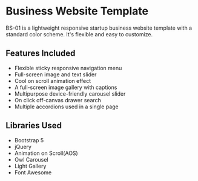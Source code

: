 # Business Website Template
BS-01 is a lightweight responsive startup business website template with a standard color scheme. It's flexible and easy to customize.
## Features Included
- Flexible sticky responsive navigation menu
- Full-screen image and text slider
- Cool on scroll animation effect 
- A full-screen image gallery with captions
- Multipurpose device-friendly carousel slider
- On click off-canvas drawer search 
- Multiple accordions used in a single page
## Libraries Used
- Bootstrap 5
- jQuery
- Animation on Scroll(AOS)
- Owl Carousel
- Light Gallery
- Font Awesome
